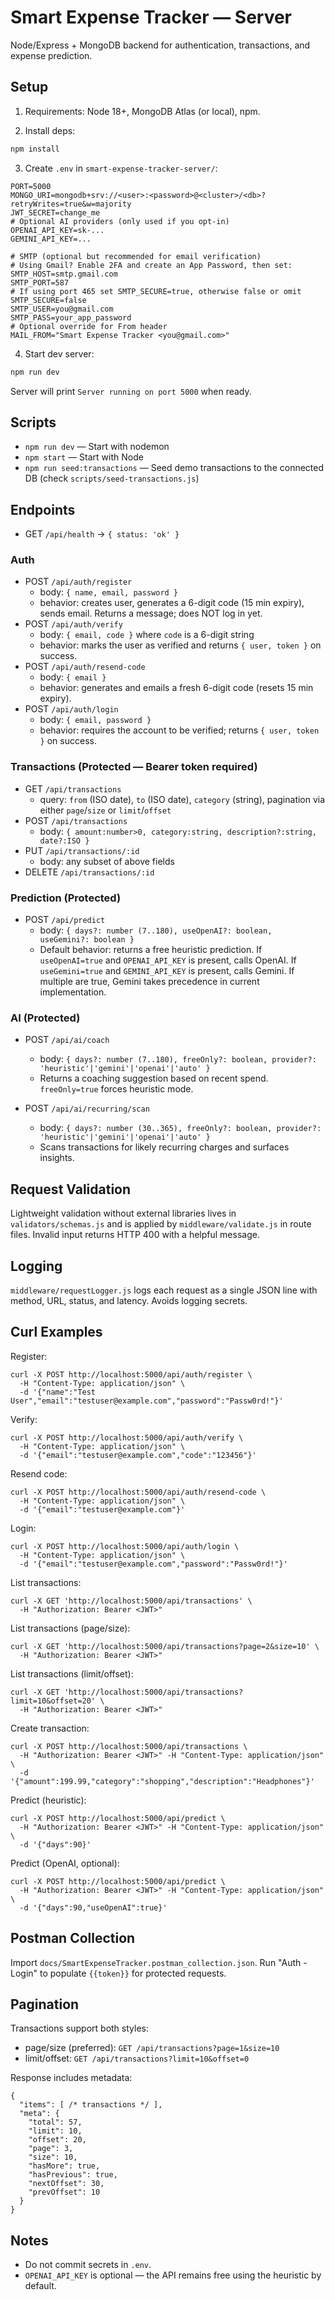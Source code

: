 # Smart Expense Tracker — Server

Node/Express + MongoDB backend for authentication, transactions, and expense prediction.

## Setup

1) Requirements: Node 18+, MongoDB Atlas (or local), npm.

2) Install deps:
```bash
npm install
```

3) Create `.env` in `smart-expense-tracker-server/`:
```
PORT=5000
MONGO_URI=mongodb+srv://<user>:<password>@<cluster>/<db>?retryWrites=true&w=majority
JWT_SECRET=change_me
# Optional AI providers (only used if you opt-in)
OPENAI_API_KEY=sk-...
GEMINI_API_KEY=...

# SMTP (optional but recommended for email verification)
# Using Gmail? Enable 2FA and create an App Password, then set:
SMTP_HOST=smtp.gmail.com
SMTP_PORT=587
# If using port 465 set SMTP_SECURE=true, otherwise false or omit
SMTP_SECURE=false
SMTP_USER=you@gmail.com
SMTP_PASS=your_app_password
# Optional override for From header
MAIL_FROM="Smart Expense Tracker <you@gmail.com>"
```

4) Start dev server:
```bash
npm run dev
```
Server will print `Server running on port 5000` when ready.

## Scripts

- `npm run dev` — Start with nodemon
- `npm start` — Start with Node
- `npm run seed:transactions` — Seed demo transactions to the connected DB (check `scripts/seed-transactions.js`)

## Endpoints

- GET `/api/health` → `{ status: 'ok' }`

### Auth
- POST `/api/auth/register`
  - body: `{ name, email, password }`
  - behavior: creates user, generates a 6-digit code (15 min expiry), sends email. Returns a message; does NOT log in yet.
- POST `/api/auth/verify`
  - body: `{ email, code }` where `code` is a 6-digit string
  - behavior: marks the user as verified and returns `{ user, token }` on success.
- POST `/api/auth/resend-code`
  - body: `{ email }`
  - behavior: generates and emails a fresh 6-digit code (resets 15 min expiry).
- POST `/api/auth/login`
  - body: `{ email, password }`
  - behavior: requires the account to be verified; returns `{ user, token }` on success.

### Transactions (Protected — Bearer token required)
- GET `/api/transactions`
  - query: `from` (ISO date), `to` (ISO date), `category` (string), pagination via either `page`/`size` or `limit`/`offset`
- POST `/api/transactions`
  - body: `{ amount:number>0, category:string, description?:string, date?:ISO }`
- PUT `/api/transactions/:id`
  - body: any subset of above fields
- DELETE `/api/transactions/:id`

### Prediction (Protected)
- POST `/api/predict`
  - body: `{ days?: number (7..180), useOpenAI?: boolean, useGemini?: boolean }`
  - Default behavior: returns a free heuristic prediction. If `useOpenAI=true` and `OPENAI_API_KEY` is present, calls OpenAI. If `useGemini=true` and `GEMINI_API_KEY` is present, calls Gemini. If multiple are true, Gemini takes precedence in current implementation.

### AI (Protected)
- POST `/api/ai/coach`
  - body: `{ days?: number (7..180), freeOnly?: boolean, provider?: 'heuristic'|'gemini'|'openai'|'auto' }`
  - Returns a coaching suggestion based on recent spend. `freeOnly=true` forces heuristic mode.

- POST `/api/ai/recurring/scan`
  - body: `{ days?: number (30..365), freeOnly?: boolean, provider?: 'heuristic'|'gemini'|'openai'|'auto' }`
  - Scans transactions for likely recurring charges and surfaces insights.

## Request Validation
Lightweight validation without external libraries lives in `validators/schemas.js` and is applied by `middleware/validate.js` in route files. Invalid input returns HTTP 400 with a helpful message.

## Logging
`middleware/requestLogger.js` logs each request as a single JSON line with method, URL, status, and latency. Avoids logging secrets.

## Curl Examples

Register:
```
curl -X POST http://localhost:5000/api/auth/register \
  -H "Content-Type: application/json" \
  -d '{"name":"Test User","email":"testuser@example.com","password":"Passw0rd!"}'
```

Verify:
```
curl -X POST http://localhost:5000/api/auth/verify \
  -H "Content-Type: application/json" \
  -d '{"email":"testuser@example.com","code":"123456"}'
```

Resend code:
```
curl -X POST http://localhost:5000/api/auth/resend-code \
  -H "Content-Type: application/json" \
  -d '{"email":"testuser@example.com"}'
```

Login:
```
curl -X POST http://localhost:5000/api/auth/login \
  -H "Content-Type: application/json" \
  -d '{"email":"testuser@example.com","password":"Passw0rd!"}'
```

List transactions:
```
curl -X GET 'http://localhost:5000/api/transactions' \
  -H "Authorization: Bearer <JWT>"
```

List transactions (page/size):
```
curl -X GET 'http://localhost:5000/api/transactions?page=2&size=10' \
  -H "Authorization: Bearer <JWT>"
```

List transactions (limit/offset):
```
curl -X GET 'http://localhost:5000/api/transactions?limit=10&offset=20' \
  -H "Authorization: Bearer <JWT>"
```

Create transaction:
```
curl -X POST http://localhost:5000/api/transactions \
  -H "Authorization: Bearer <JWT>" -H "Content-Type: application/json" \
  -d '{"amount":199.99,"category":"shopping","description":"Headphones"}'
```

Predict (heuristic):
```
curl -X POST http://localhost:5000/api/predict \
  -H "Authorization: Bearer <JWT>" -H "Content-Type: application/json" \
  -d '{"days":90}'
```

Predict (OpenAI, optional):
```
curl -X POST http://localhost:5000/api/predict \
  -H "Authorization: Bearer <JWT>" -H "Content-Type: application/json" \
  -d '{"days":90,"useOpenAI":true}'
```

## Postman Collection
Import `docs/SmartExpenseTracker.postman_collection.json`. Run "Auth - Login" to populate `{{token}}` for protected requests.

## Pagination

Transactions support both styles:
- page/size (preferred): `GET /api/transactions?page=1&size=10`
- limit/offset: `GET /api/transactions?limit=10&offset=0`

Response includes metadata:
```
{
  "items": [ /* transactions */ ],
  "meta": {
    "total": 57,
    "limit": 10,
    "offset": 20,
    "page": 3,
    "size": 10,
    "hasMore": true,
    "hasPrevious": true,
    "nextOffset": 30,
    "prevOffset": 10
  }
}
```

## Notes
- Do not commit secrets in `.env`.
- `OPENAI_API_KEY` is optional — the API remains free using the heuristic by default.
